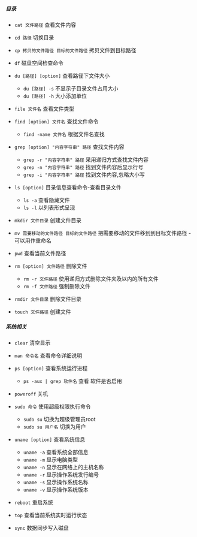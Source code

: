##### 目录

* `cat 文件路径` 查看文件内容

* `cd 路径` 切换目录

* `cp 拷贝的文件路径 目标的文件路径` 拷贝文件到目标路径

* `df` 磁盘空间检查命令

* `du [路径] [option]` 查看路径下文件大小
    * `du [路径] -s` 不显示子目录文件占用大小
    * `du [路径] -h` 大小添加单位

* `file 文件名` 查看文件类型

* `find [option] 文件名` 查找文件命令
    * `find -name 文件名` 根据文件名查找

* `grep [option] "内容字符串" 路径` 查找文件内容
    * `grep -r "内容字符串" 路径` 采用递归方式查找文件内容
    * `grep -n "内容字符串" 路径` 找到文件内容后显示行号
    * `grep -i "内容字符串" 路径` 找到文件内容,忽略大小写

* `ls [option]` 目录信息查看命令-查看目录文件
    * `ls -a` 查看隐藏文件
    * `ls -l` 以列表形式呈现

* `mkdir 文件目录` 创建文件目录

* `mv 需要移动的文件路径 目标的文件路径` 把需要移动的文件移到到目标文件路径 - 可以用作重命名

* `pwd` 查看当前文件路径

* `rm [option] 文件路径` 删除文件
    * `rm -r 文件路径` 使用递归方式删除文件夹及以内的所有文件
    * `rm -f 文件路径` 强制删除文件
* `rmdir 文件目录` 删除文件目录

* `touch 文件路径` 创建文件

##### 系统相关

* `clear` 清空显示

* `man 命令名` 查看命令详细说明

* `ps [option]` 查看系统运行进程
    * `ps -aux | grep 软件名` 查看 软件是否启用

* `poweroff` 关机

* `sudo 命令` 使用超级权限执行命令
    * `sudo su` 切换为超级管理员root
    * `sudo su 用户名` 切换为用户

* `uname [option]` 查看系统信息
    * `uname -a` 查看系统全部信息
    * `uname -m` 显示电脑类型
    * `uname -n` 显示在网络上的主机名称
    * `uname -r` 显示操作系统发行编号
    * `uname -s` 显示操作系统名称
    * `uname -v` 显示操作系统版本 

* `reboot` 重启系统

* `top` 查看当前系统实时运行状态

* `sync` 数据同步写入磁盘